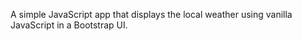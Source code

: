 A simple JavaScript app that displays the local weather using vanilla JavaScript in a Bootstrap UI.
